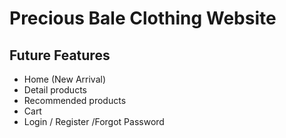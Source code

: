 # Precious Bale Clothing Website

## Future Features
* Home (New Arrival)
* Detail products
* Recommended products
* Cart
* Login / Register /Forgot Password
